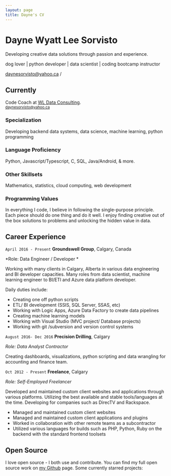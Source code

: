 ```yaml
---
layout: page
title: Dayne's CV
---
```

# Dayne Wyatt Lee Sorvisto
Developing creative data solutions through passion and experience.

dog lover \| python developer \| data scientist \| coding bootcamp instructor 

<div id="webaddress">
<i class="fas fa-at"></i> <a href="dayne@wldataconsulting.github.io">daynesorvisto@yahoo.ca</a> /
</div>

## Currently

Code Coach at [WL Data Consulting](https://wlconsulting.github.io).<br>
<small>daynesorvisto@yahoo.ca</small>

### Specialization

Developing backend data systems, data science, machine learning, python programming

### Language Proficiency

Python, Javascript/Typescript, C, SQL, Java/Android, & more.

### Other Skillsets

Mathematics, statistics, cloud computing, web development

### Programming Values

In everything I code, I believe in following the single-purpose principle. Each piece should do one thing and do it well. I enjoy finding creative out of the box solutions to problems and unlocking the hidden value in data. 

## Career Experience

`April 2016 - Present`
**Groundswell Group**, Calgary, Canada

*Role: Data Engineer / Developer *

Working with many clients in Calgary, Alberta in various data engineering and BI developer capacities. Many roles from data scientist, machine learning engineer to BI/ETl and Azure data platform developer.

Daily duties include:

- Creating one off python scripts
- ETL/ BI development (SSIS, SQL Server, SSAS, etc)
- Working with Logic Apps, Azure Data Factory to create data pipelines
- Creating machine learning models
- Working with Visual Studio (MVC project/ Database projects)
- Working with git /subversion and version control systems

`August 2016- Dec 2016`
**Precision Drilling**, Calgary

*Role: Data Analyst Contractor*

Creating dashboards, visualizations, python scripting and data wrangling for accounting and finance team.

`Oct 2012 - Present`
**Freelance**, Calgary

*Role: Self-Employed Freelancer*

Developed and maintained custom client websites and applications through various platforms. Utilizing the best available and stable tools/languages at the time. Developing for companies such as DirecTV and Rackspace.

- Managed and maintained custom client websites
- Managed and maintained custom client applications and plugins
- Worked in collaboration with other remote teams as a subcontractor
- Utilized various languages for builds such as PHP, Python, Ruby on the<br>backend with the standard frontend toolsets

## Open Source

I love open source - I both use and contribute. You can find my full open source work on [my Github](https://github.com/daynesorvisto) page. Some currently starred projects:
<br><br>

